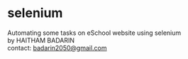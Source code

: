 # selenium
Automating some tasks on eSchool website using selenium   
by HAITHAM BADARIN  
contact: badarin2050@gmail.com
